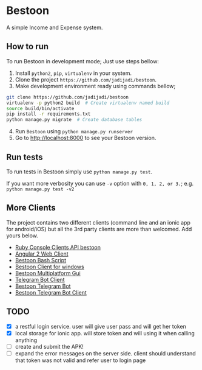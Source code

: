 
# Bestoon

A simple Income and Expense system.

## How to run

To run Bestoon in development mode; Just use steps bellow:

1. Install `python2`, `pip`, `virtualenv` in your system.
2. Clone the project `https://github.com/jadijadi/bestoon`.
3. Make development environment ready using commands bellow;

  ```bash
  git clone https://github.com/jadijadi/bestoon
  virtualenv -p python2 build  # Create virtualenv named build
  source build/bin/activate
  pip install -r requirements.txt
  python manage.py migrate  # Create database tables
  ```

4. Run `Bestoon` using `python manage.py runserver`
5. Go to [http://localhost:8000](http://localhost:8000) to see your Bestoon version.

## Run tests

To run tests in Bestoon simply use `python manage.py test`.

If you want more verbosity you can use `-v` option with `0, 1, 2, or 3.`; e.g. `python manage.py test -v2`

## More Clients

The project contains two different clients (command line and an ionic app for android/iOS) but all the 3rd party clients are more than welcomed. Add yours below.

- [Ruby Console Clients API bestoon](http://github.com/shayanzare007/ruby-bestoon-api)
- [Angular 2 Web Client](https://github.com/n1arash/ngBestoon)
- [Bestoon Bash Script](https://github.com/moeinroid/Bestoon-bash-script)
- [Bestoon Client for windows](https://github.com/BakhtiariMohammad/Bestoon-Client-for-windows)
- [Bestoon Multiplatform Gui](https://github.com/alireza6677/BestoonGui)
- [Telegram Bot Client](https://github.com/farbodgame/bestoon-telegram)
- [Bestoon Telegram Bot](https://github.com/AlirezaieS/BestoonBot)
- [Bestoon Telegram Bot Client](https://github.com/MojtabaMonfared/BestoonClient)


## TODO
- [x] a restful login service. user will give user pass and will get her token
- [x] local storage for ionic app. will store token and will using it when calling anything
- [ ] create and submit the APK!
- [ ] expand the error messages on the server side. client should understand that token was not valid and refer user to login page
